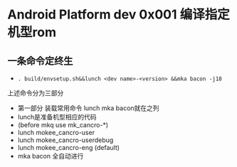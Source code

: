 # Android Platform dev 0x001 编译指定机型rom

## 一条命令定终生

* `. build/envsetup.sh&&lunch <dev name>-<version> &&mka bacon -j18`

上述命令分为三部分

* 第一部分 装载常用命令 lunch mka bacon就在之列
* lunch是准备机型相应的代码
* (before mkq use mk_cancro-*)
* lunch mokee_cancro-user
* lunch mokee_cancro-userdebug
* lunch mokee_cancro-eng (default)
* mka bacon 全自动进行






